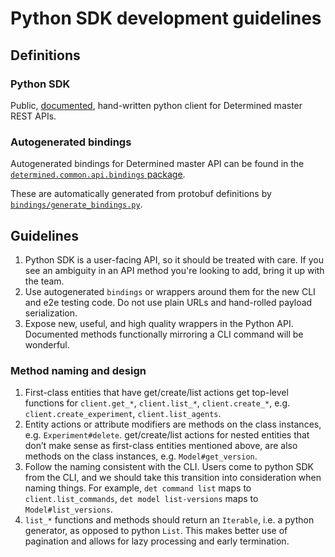 # Python SDK development guidelines

## Definitions

### Python SDK

Public, [documented](https://docs.determined.ai/latest/training-apis/api-core/reference.html), 
hand-written python client for Determined master REST APIs.

### Autogenerated bindings

Autogenerated bindings for Determined master API can be found in the 
[`determined.common.api.bindings` package](https://github.com/determined-ai/determined/blob/master/harness/determined/common/api/bindings.py).

These are automatically generated from protobuf definitions by
[`bindings/generate_bindings.py`](https://github.com/determined-ai/determined/blob/master/bindings/generate_bindings.py).

## Guidelines

1. Python SDK is a user-facing API, so it should be treated with care. If you see an ambiguity in an API method you're looking to add, bring it up with the team.
1. Use autogenerated `bindings` or wrappers around them for the new CLI and e2e testing code. Do not use plain URLs and hand-rolled payload serialization.
1. Expose new, useful, and high quality wrappers in the Python API. Documented methods functionally mirroring a CLI command will be wonderful.

### Method naming and design

1. First-class entities that have get/create/list actions get top-level functions for `client.get_*`, `client.list_*`, `client.create_*`, e.g. `client.create_experiment`, `client.list_agents`.
1. Entity actions or attribute modifiers are methods on the class instances, e.g. `Experiment#delete`. get/create/list actions for nested entities that don’t make sense as first-class entities mentioned above, are also methods on the class instances, e.g. `Model#get_version`.
1. Follow the naming consistent with the CLI. Users come to python SDK from the CLI, and we should take this transition into consideration when naming things. For example, `det command list` maps to `client.list_commands`, `det model list-versions` maps to `Model#list_versions`.
1. `list_*` functions and methods should return an `Iterable`, i.e. a python generator, as opposed to python `List`. This makes better use of pagination and allows for lazy processing and early termination.
